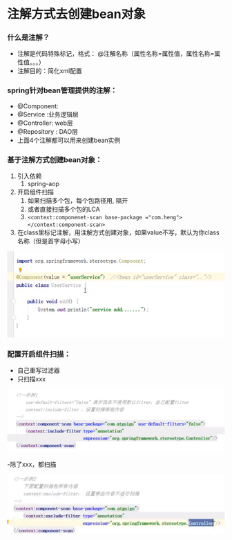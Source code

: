# 注解方式去创建bean对象

### 什么是注解？

* 注解是代码特殊标记，格式： @注解名称（属性名称=属性值，属性名称=属性值。。。）
* 注解目的：简化xml配置

### spring针对bean管理提供的注解：

* @Component: 
* @Service :业务逻辑层
* @Controller: web层
* @Repository : DAO层
* 上面4个注解都可以用来创建bean实例

### 基于注解方式创建bean对象：

1. 引入依赖
   1. spring-aop
2. 开启组件扫描
   1. 如果扫描多个包，每个包路径用, 隔开
   2. 或者直接扫描多个包的LCA
   3. `<context:componenet-scan base-package ="com.heng"> </context:component-scan>`
3. 在class里标记注解，用注解方式创建对象，如果value不写，默认为你class名称（但是首字母小写）

![](../.gitbook/assets/image%20%2823%29.png)

### 配置开启组件扫描：

* 自己重写过滤器
* 只扫描xxx

![](../.gitbook/assets/image%20%2827%29.png)

-除了xxx，都扫描

![](../.gitbook/assets/image%20%2829%29.png)



